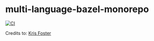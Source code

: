 # multi-language-bazel-monorepo
[![CI](https://github.com/rsatwik/multi-language-bazel-monorepo/actions/workflows/main.yml/badge.svg)](https://github.com/rsatwik/multi-language-bazel-monorepo/actions/workflows/main.yml)


Credits to: [Kris Foster](https://github.com/kriscfoster/multi-language-bazel-monorepo)
